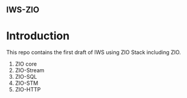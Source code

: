 ## IWS-ZIO

# Introduction
This repo contains the first draft of IWS using ZIO Stack including ZIO. 
1. ZIO core
2. ZIO-Stream
3. ZIO-SQL
4. ZIO-STM
5. ZIO-HTTP
